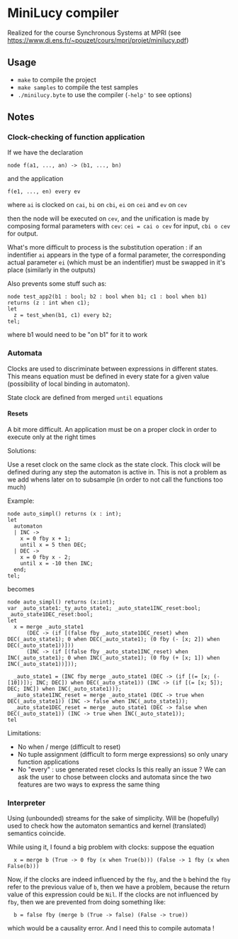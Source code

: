 # MiniLucy compiler

Realized for the course Synchronous Systems at MPRI (see https://www.di.ens.fr/~pouzet/cours/mpri/projet/minilucy.pdf)

## Usage

* `make` to compile the project
* `make samples` to compile the test samples
* `./minilucy.byte` to use the compiler (`-help'` to see options)

## Notes

### Clock-checking of function application

If we have the declaration 

`node f(a1, ..., an) -> (b1, ..., bn)`

and the application

`f(e1, ..., en) every ev`

where `ai` is clocked on `cai`, `bi` on `cbi`, `ei` on `cei` and `ev` on `cev`

then the node will be executed on `cev`, and the unification is made by composing formal parameters with `cev`: `cei = cai o cev` for input, `cbi o cev` for output.

What's more difficult to process is the substitution operation : if an indentifier `ai` appears in the type of a formal parameter, the corresponding actual parameter `ei` (which must be an indentifier) must be swapped in it's place (similarly in the outputs)

Also prevents some stuff such as:
```
node test_app2(b1 : bool; b2 : bool when b1; c1 : bool when b1) returns (z : int when c1);
let
  z = test_when(b1, c1) every b2;
tel;
```
where b1 would need to be "on b1" for it to work

### Automata

Clocks are used to discriminate between expressions in different states.
This means equation must be defined in every state for a given value (possibility of local binding in automaton).

State clock are defined from merged `until` equations

#### Resets

A bit more difficult. An application must be on a proper clock in order to execute only at the right times

Solutions:

Use a reset clock on the same clock as the state clock. This clock will be defined during any step the automaton is active in. This is not a problem as we add whens later on to subsample (in order to not call the functions too much)

Example:
```
node auto_simpl() returns (x : int);
let
  automaton
  | INC ->
    x = 0 fby x + 1;
    until x = 5 then DEC;
  | DEC ->
    x = 0 fby x - 2;
    until x = -10 then INC;
  end;
tel;
```

becomes 

```
node auto_simpl() returns (x:int);
var _auto_state1:_ty_auto_state1; _auto_state1INC_reset:bool; _auto_state1DEC_reset:bool;
let
  x = merge _auto_state1 
      (DEC -> (if [(false fby _auto_state1DEC_reset) when DEC(_auto_state1); 0 when DEC(_auto_state1); (0 fby (- [x; 2]) when DEC(_auto_state1))])) 
      (INC -> (if [(false fby _auto_state1INC_reset) when INC(_auto_state1); 0 when INC(_auto_state1); (0 fby (+ [x; 1]) when INC(_auto_state1))]));

  _auto_state1 = (INC fby merge _auto_state1 (DEC -> (if [(= [x; (- [10])]); INC; DEC]) when DEC(_auto_state1)) (INC -> (if [(= [x; 5]); DEC; INC]) when INC(_auto_state1)));
  _auto_state1INC_reset = merge _auto_state1 (DEC -> true when DEC(_auto_state1)) (INC -> false when INC(_auto_state1));
  _auto_state1DEC_reset = merge _auto_state1 (DEC -> false when DEC(_auto_state1)) (INC -> true when INC(_auto_state1));
tel
```

Limitations:
* No when / merge (difficult to reset)
* No tuple assignment (difficult to form merge expressions) so only unary function applications
* No "every" : use generated reset clocks
Is this really an issue ? We can ask the user to chose between clocks and automata since the two features are two ways to express the same thing

### Interpreter

Using (unbounded) streams for the sake of simplicity. Will be (hopefully) used to check how the automaton semantics and kernel (translated) semantics coincide.

While using it, I found a big problem with clocks: suppose the equation

```
  x = merge b (True -> 0 fby (x when True(b))) (False -> 1 fby (x when False(b)))
```

Now, if the clocks are indeed influenced by the `fby`, and the `b` behind the `fby` refer to the previous value of `b`, then we have a problem, because the return value of this expression could be `Nil`. If the clocks are not influenced by `fby`, then we are prevented from doing something like:
```
  b = false fby (merge b (True -> false) (False -> true))
```
which would be a causality error. And I need this to compile automata !
